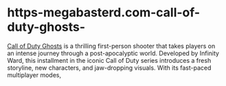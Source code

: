# https-megabasterd.com-call-of-duty-ghosts-
[Call of Duty Ghosts](https://megabasterd.com/call-of-duty-ghosts/) is a thrilling first-person shooter that takes players on an intense journey through a post-apocalyptic world. Developed by Infinity Ward, this installment in the iconic Call of Duty series introduces a fresh storyline, new characters, and jaw-dropping visuals. With its fast-paced multiplayer modes, 
